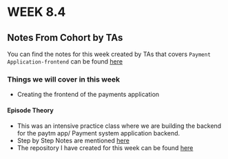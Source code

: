 # WEEK 8.4

## Notes From Cohort by TAs

You can find the notes for this week created by TAs that covers `Payment Application-frontend` can be found [here](https://quickest-juniper-f9c.notion.site/Week-8-4-97f69f3bf50041eca62353a20a90060f)

### Things we will cover in this week

- Creating the frontend of the payments application

#### Episode Theory

- This was an intensive practice class where we are building the backend for the paytm app/ Payment system application backend.
- Step by Step Notes are mentioned [here](https://daily-code-web.vercel.app/tracks/oAjvkeRNZThPMxZf4aX5/Blpjr0wEF1X4UIrj6QVR)
- The repository I have created for this week can be found [here](https://github.com/AmanRelan/payment-application)
